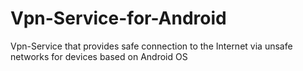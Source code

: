 # Vpn-Service-for-Android
Vpn-Service that provides safe connection to the Internet via unsafe networks for devices based on Android OS
